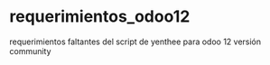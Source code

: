 # requerimientos_odoo12
requerimientos faltantes del script de yenthee para odoo 12 versión community 
